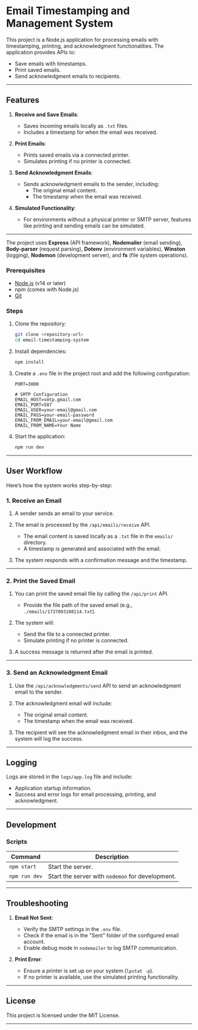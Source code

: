 # **Email Timestamping and Management System**

This project is a Node.js application for processing emails with timestamping, printing, and acknowledgment functionalities. The application provides APIs to:
- Save emails with timestamps.
- Print saved emails.
- Send acknowledgment emails to recipients.

---

## **Features**
1. **Receive and Save Emails**:
   - Saves incoming emails locally as `.txt` files.
   - Includes a timestamp for when the email was received.

2. **Print Emails**:
   - Prints saved emails via a connected printer.
   - Simulates printing if no printer is connected.

3. **Send Acknowledgment Emails**:
   - Sends acknowledgment emails to the sender, including:
     - The original email content.
     - The timestamp when the email was received.

4. **Simulated Functionality**:
   - For environments without a physical printer or SMTP server, features like printing and sending emails can be simulated.

---

The project uses **Express** (API framework), **Nodemailer** (email sending), **Body-parser** (request parsing), **Dotenv** (environment variables), **Winston** (logging), **Nodemon** (development server), and **fs** (file system operations).

### **Prerequisites**
- [Node.js](https://nodejs.org) (v14 or later)
- npm (comes with Node.js)
- [Git](https://git-scm.com/)

### **Steps**
1. Clone the repository:
   ```bash
   git clone <repository-url>
   cd email-timestamping-system
   ```

2. Install dependencies:
   ```bash
   npm install
   ```

3. Create a `.env` file in the project root and add the following configuration:
   ```env
   PORT=3000

   # SMTP Configuration
   EMAIL_HOST=smtp.gmail.com
   EMAIL_PORT=587
   EMAIL_USER=your-email@gmail.com
   EMAIL_PASS=your-email-password
   EMAIL_FROM_EMAIL=your-email@gmail.com
   EMAIL_FROM_NAME=Your Name
   ```

4. Start the application:
   ```bash
   npm run dev
   ```

---

## **User Workflow**
Here’s how the system works step-by-step:

### **1. Receive an Email**
1. A sender sends an email to your service.
2. The email is processed by the `/api/emails/receive` API.
   - The email content is saved locally as a `.txt` file in the `emails/` directory.
   - A timestamp is generated and associated with the email.

3. The system responds with a confirmation message and the timestamp.

---

### **2. Print the Saved Email**
1. You can print the saved email file by calling the `/api/print` API.
   - Provide the file path of the saved email (e.g., `./emails/1737093108114.txt`).
2. The system will:
   - Send the file to a connected printer.
   - Simulate printing if no printer is connected.

3. A success message is returned after the email is printed.

---

### **3. Send an Acknowledgment Email**
1. Use the `/api/acknowledgments/send` API to send an acknowledgment email to the sender.
2. The acknowledgment email will include:
   - The original email content.
   - The timestamp when the email was received.

3. The recipient will see the acknowledgment email in their inbox, and the system will log the success.

---

## **Logging**
Logs are stored in the `logs/app.log` file and include:
- Application startup information.
- Success and error logs for email processing, printing, and acknowledgment.

---

## **Development**
### **Scripts**
| Command           | Description                   |
|-------------------|-------------------------------|
| `npm start`       | Start the server.            |
| `npm run dev`     | Start the server with `nodemon` for development. |

---

## **Troubleshooting**
1. **Email Not Sent**:
   - Verify the SMTP settings in the `.env` file.
   - Check if the email is in the "Sent" folder of the configured email account.
   - Enable debug mode in `nodemailer` to log SMTP communication.

2. **Print Error**:
   - Ensure a printer is set up on your system (`lpstat -p`).
   - If no printer is available, use the simulated printing functionality.

---

## **License**
This project is licensed under the MIT License.

---
